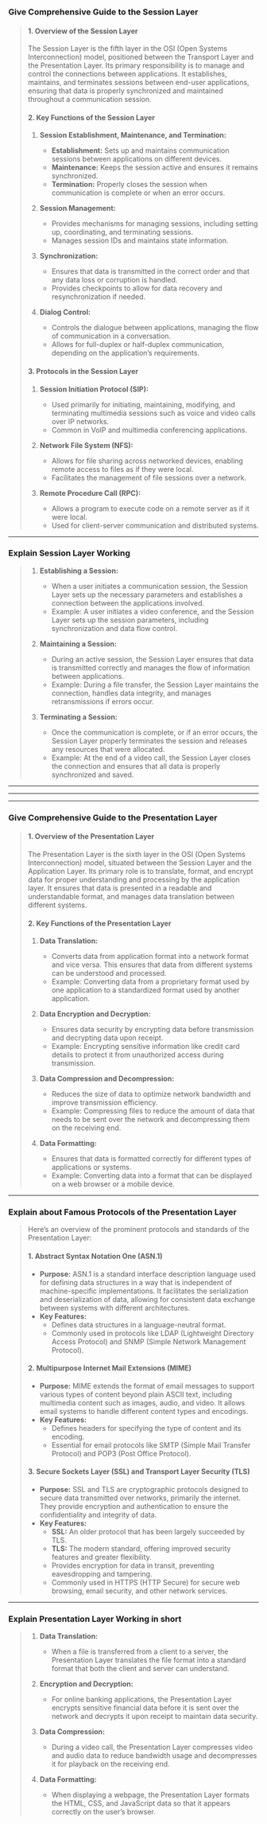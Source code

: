 ###   Give Comprehensive Guide to the Session Layer
> 
> #### 1. **Overview of the Session Layer**
> 
> The Session Layer is the fifth layer in the OSI (Open Systems Interconnection) model, positioned between the Transport Layer and the Presentation Layer. Its primary responsibility is to manage and control the connections between applications. It establishes, maintains, and terminates sessions between end-user applications, ensuring that data is properly synchronized and maintained throughout a communication session.
> 
> #### 2. **Key Functions of the Session Layer**
> 
> 1. **Session Establishment, Maintenance, and Termination:**
>    - **Establishment:** Sets up and maintains communication sessions between applications on different devices.
>    - **Maintenance:** Keeps the session active and ensures it remains synchronized.
>    - **Termination:** Properly closes the session when communication is complete or when an error occurs.
> 
> 2. **Session Management:**
>    - Provides mechanisms for managing sessions, including setting up, coordinating, and terminating sessions.
>    - Manages session IDs and maintains state information.
> 
> 3. **Synchronization:**
>    - Ensures that data is transmitted in the correct order and that any data loss or corruption is handled. 
>    - Provides checkpoints to allow for data recovery and resynchronization if needed.
> 
> 4. **Dialog Control:**
>    - Controls the dialogue between applications, managing the flow of communication in a conversation.
>    - Allows for full-duplex or half-duplex communication, depending on the application’s requirements.
> 
> #### 3. **Protocols in the Session Layer**
> 
> 1. **Session Initiation Protocol (SIP):**
>    - Used primarily for initiating, maintaining, modifying, and terminating multimedia sessions such as voice and video calls over IP networks.
>    - Common in VoIP and multimedia conferencing applications.
> 
> 2. **Network File System (NFS):**
>    - Allows for file sharing across networked devices, enabling remote access to files as if they were local.
>    - Facilitates the management of file sessions over a network.
> 
> 3. **Remote Procedure Call (RPC):**
>    - Allows a program to execute code on a remote server as if it were local.
>    - Used for client-server communication and distributed systems.

---

### Explain Session Layer  Working 
> 
> 1. **Establishing a Session:**
>    - When a user initiates a communication session, the Session Layer sets up the necessary parameters and establishes a connection between the applications involved.
>    - Example: A user initiates a video conference, and the Session Layer sets up the session parameters, including synchronization and data flow control.
> 
> 2. **Maintaining a Session:**
>    - During an active session, the Session Layer ensures that data is transmitted correctly and manages the flow of information between applications.
>    - Example: During a file transfer, the Session Layer maintains the connection, handles data integrity, and manages retransmissions if errors occur.
> 
> 3. **Terminating a Session:**
>    - Once the communication is complete, or if an error occurs, the Session Layer properly terminates the session and releases any resources that were allocated.
>    - Example: At the end of a video call, the Session Layer closes the connection and ensures that all data is properly synchronized and saved.

---
---
---

### Give Comprehensive Guide to the Presentation Layer
> 
> #### 1. **Overview of the Presentation Layer**
> 
> The Presentation Layer is the sixth layer in the OSI (Open Systems Interconnection) model, situated between the Session Layer and the Application Layer. Its primary role is to translate, format, and encrypt data for proper understanding and processing by the application layer. It ensures that data is presented in a readable and understandable format, and manages data translation between different systems.
> 
> #### 2. **Key Functions of the Presentation Layer**
> 
> 1. **Data Translation:**
>    - Converts data from application format into a network format and vice versa. This ensures that data from different systems can be understood and processed.
>    - Example: Converting data from a proprietary format used by one application to a standardized format used by another application.
> 
> 2. **Data Encryption and Decryption:**
>    - Ensures data security by encrypting data before transmission and decrypting data upon receipt.
>    - Example: Encrypting sensitive information like credit card details to protect it from unauthorized access during transmission.
> 
> 3. **Data Compression and Decompression:**
>    - Reduces the size of data to optimize network bandwidth and improve transmission efficiency.
>    - Example: Compressing files to reduce the amount of data that needs to be sent over the network and decompressing them on the receiving end.
> 
> 4. **Data Formatting:**
>    - Ensures that data is formatted correctly for different types of applications or systems.
>    - Example: Converting data into a format that can be displayed on a web browser or a mobile device.

---


### Explain about Famous Protocols of the Presentation Layer
> 
> Here’s an overview of the prominent protocols and standards of the Presentation Layer:
> 
> #### 1. **Abstract Syntax Notation One (ASN.1)**
> 
> - **Purpose:** ASN.1 is a standard interface description language used for defining data structures in a way that is independent of machine-specific implementations. It facilitates the serialization and deserialization of data, allowing for consistent data exchange between systems with different architectures.
> - **Key Features:**
>   - Defines data structures in a language-neutral format.
>   - Commonly used in protocols like LDAP (Lightweight Directory Access Protocol) and SNMP (Simple Network Management Protocol).
> 
> #### 2. **Multipurpose Internet Mail Extensions (MIME)**
> 
> - **Purpose:** MIME extends the format of email messages to support various types of content beyond plain ASCII text, including multimedia content such as images, audio, and video. It allows email systems to handle different content types and encodings.
> - **Key Features:**
>   - Defines headers for specifying the type of content and its encoding.
>   - Essential for email protocols like SMTP (Simple Mail Transfer Protocol) and POP3 (Post Office Protocol).
> 
> #### 3. **Secure Sockets Layer (SSL) and Transport Layer Security (TLS)**
> 
> - **Purpose:** SSL and TLS are cryptographic protocols designed to secure data transmitted over networks, primarily the internet. They provide encryption and authentication to ensure the confidentiality and integrity of data.
> - **Key Features:**
>   - **SSL:** An older protocol that has been largely succeeded by TLS.
>   - **TLS:** The modern standard, offering improved security features and greater flexibility.
>   - Provides encryption for data in transit, preventing eavesdropping and tampering.
>   - Commonly used in HTTPS (HTTP Secure) for secure web browsing, email security, and other network services.


---




### Explain Presentation Layer Working in short
> 
> 1. **Data Translation:**
>    - When a file is transferred from a client to a server, the Presentation Layer translates the file format into a standard format that both the client and server can understand.
> 
> 2. **Encryption and Decryption:**
>    - For online banking applications, the Presentation Layer encrypts sensitive financial data before it is sent over the network and decrypts it upon receipt to maintain data security.
> 
> 3. **Data Compression:**
>    - During a video call, the Presentation Layer compresses video and audio data to reduce bandwidth usage and decompresses it for playback on the receiving end.
> 
> 4. **Data Formatting:**
>    - When displaying a webpage, the Presentation Layer formats the HTML, CSS, and JavaScript data so that it appears correctly on the user’s browser.


